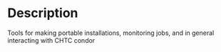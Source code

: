 # Description
Tools for making portable installations, monitoring jobs, and in general interacting with CHTC condor
